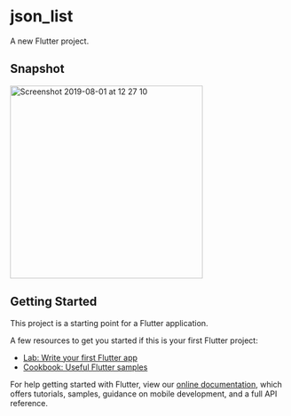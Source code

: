 # json_list

A new Flutter project.

##  Snapshot

<img width="347" alt="Screenshot 2019-08-01 at 12 27 10" src="https://user-images.githubusercontent.com/39448332/62286304-bac2e500-b457-11e9-967c-6e863b5a6638.png">

## Getting Started

This project is a starting point for a Flutter application.

A few resources to get you started if this is your first Flutter project:

- [Lab: Write your first Flutter app](https://flutter.dev/docs/get-started/codelab)
- [Cookbook: Useful Flutter samples](https://flutter.dev/docs/cookbook)

For help getting started with Flutter, view our
[online documentation](https://flutter.dev/docs), which offers tutorials,
samples, guidance on mobile development, and a full API reference.
